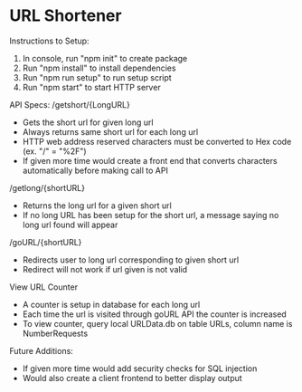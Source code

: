 # URL Shortener

Instructions to Setup:
1. In console, run "npm init" to create package
2. Run "npm install" to install dependencies
3. Run "npm run setup" to run setup script
4. Run "npm start" to start HTTP server

API Specs:
/getshort/{LongURL}
- Gets the short url for given long url
- Always returns same short url for each long url
- HTTP web address reserved characters must be converted to Hex code (ex. "/" = "%2F")
- If given more time would create a front end that converts characters automatically before making call to API

/getlong/{shortURL}
- Returns the long url for a given short url
- If no long URL has been setup for the short url, a message saying no long url found will appear

/goURL/{shortURL}
- Redirects user to long url corresponding to given short url
- Redirect will not work if url given is not valid

View URL Counter
- A counter is setup in database for each long url
- Each time the url is visited through goURL API the counter is increased
- To view counter, query local URLData.db on table URLs, column name is NumberRequests

Future Additions:
- If given more time would add security checks for SQL injection
- Would also create a client frontend to better display output
